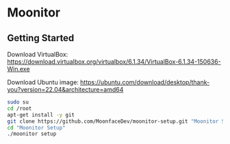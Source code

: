 # Moonitor

## Getting Started

Download VirtualBox: https://download.virtualbox.org/virtualbox/6.1.34/VirtualBox-6.1.34-150636-Win.exe

Download Ubuntu image: https://ubuntu.com/download/desktop/thank-you?version=22.04&architecture=amd64


```bash
sudo su
cd /root
apt-get install -y git
git clone https://github.com/MoonfaceDev/moonitor-setup.git "Moonitor Setup"
cd "Moonitor Setup"
./moonitor setup
```
